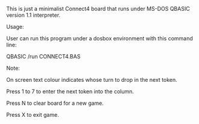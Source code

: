 This is just a minimalist Connect4 board that runs under MS-DOS QBASIC version 1.1 interpreter.

Usage:

User can run this program under a dosbox environment with this command line:

QBASIC /run CONNECT4.BAS

Note:

On screen text colour indicates whose turn to drop in the next token.

Press 1 to 7 to enter the next token into the column.

Press N to clear board for a new game.

Press X to exit game.
